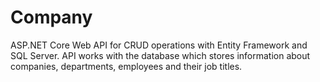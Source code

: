# Company
ASP.NET Core Web API for CRUD operations with Entity Framework and SQL Server. 
API works with the database which stores information about companies, departments, employees and their job titles.
